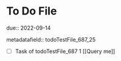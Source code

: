 # To Do File

due:: 2022-09-14

metadatafield:: todoTestFile_687_25

- [ ] Task of todoTestFile_687 1 [[Query me]]
